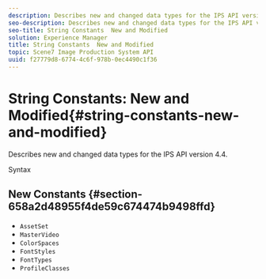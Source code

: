 ```yaml
---
description: Describes new and changed data types for the IPS API version 4.4.
seo-description: Describes new and changed data types for the IPS API version 4.4.
seo-title: String Constants  New and Modified
solution: Experience Manager
title: String Constants  New and Modified
topic: Scene7 Image Production System API
uuid: f27779d8-6774-4c6f-978b-0ec4490c1f36
---
```


# String Constants: New and Modified{#string-constants-new-and-modified}

Describes new and changed data types for the IPS API version 4.4.

 Syntax 

## New Constants {#section-658a2d48955f4de59c674474b9498ffd}

* `AssetSet` 
* `MasterVideo` 
* `ColorSpaces` 
* `FontStyles` 
* `FontTypes` 
* `ProfileClasses`

<!--
Note: Can't tell from original docs if these are new or changes. Calling 'em new by default.
-->

